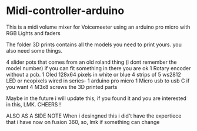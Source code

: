 # Midi-controller-arduino
This is a midi volume mixer for Voicemeeter using an arduino pro micro with RGB Lights and faders

The folder 3D prints contains all the models you need to print yours.
you also need some things.

4 slider pots that comes from an old roland thing (i dont remember the model number) if you can fit something in there you are ok
1 Rotary encoder without a pcb.
1 Oled 128x64 pixels in white or blue
4 strips of 5 ws2812 LED or neopixels wired in series-
1 arduino pro micro
1 Micro usb to usb C if you want
4 M3x8 screws
the 3D printed parts


Maybe in the future i will update this, if you found it and you are interested in this, LMK. 
CHEERS ! 


ALSO AS A SIDE NOTE
When i desingned this i did't have the expertiece that i have now on fusion 360, so, lmk if something can change
